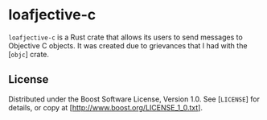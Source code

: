 # loafjective-c

`loafjective-c` is a Rust crate that allows its users to send messages to Objective C objects. It was created due to grievances that I had with the [`objc`] crate.

## License

Distributed under the Boost Software License, Version 1.0. See [`LICENSE`] for details, or copy at [http://www.boost.org/LICENSE_1_0.txt].
